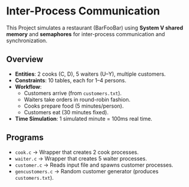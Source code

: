 # Inter-Process Communication
  
This Project simulates a restaurant (BarFooBar) using **System V shared memory** and **semaphores** for inter-process communication and synchronization.

## Overview
- **Entities**: 2 cooks (C, D), 5 waiters (U–Y), multiple customers.
- **Constraints**: 10 tables, each for 1–4 persons.
- **Workflow**:
  - Customers arrive (from `customers.txt`).
  - Waiters take orders in round-robin fashion.
  - Cooks prepare food (5 minutes/person).
  - Customers eat (30 minutes fixed).
- **Time Simulation**: 1 simulated minute = 100ms real time.

## Programs
- `cook.c` → Wrapper that creates 2 cook processes.
- `waiter.c` → Wrapper that creates 5 waiter processes.
- `customer.c` → Reads input file and spawns customer processes.
- `gencustomers.c` → Random customer generator (produces `customers.txt`).
